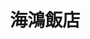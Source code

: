 ---
title: "海鴻飯店"
description: "海鴻飯店"
layout: shop
keywords:
  - 美食競賽
  - 台灣美食
  - 美食精選
datePublished: "2025-06-30"
dateModified: "2025-07-07"
city: "屏東縣"
district: "萬巒鄉"
address: "屏東縣萬巒鄉民和路16號"
phone: "087811220"
geo: "22.574188019977104, 120.56909577131485"
google_map: "https://maps.app.goo.gl/TxLCA4vi31KcUvas5"
footinder: "https://footinder.com.tw/%E5%B1%8F%E6%9D%B1%E7%B8%A3%E8%90%AC%E5%B7%92%E9%84%89/2842/"
official: "http://www.haihon.com.tw/"
award:
  - name: "500盤"
    year: "2024"
    entries:
      - dishes:
          - "原味豬腳切盤"

---